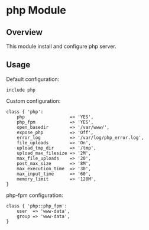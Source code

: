 # php Module

## Overview

This module install and configure php server.

## Usage

Default configuration:

```puppet
include php
```

Custom configuration:

```puppet
class { 'php':
    php                 => 'YES',
    php_fpm             => 'YES',
    open_basedir        => '/var/www/',
    expose_php          => 'Off',
    error_log           => '/var/log/php_error.log',
    file_uploads        => 'On',
    upload_tmp_dir      => '/tmp',
    upload_max_filesize => '2M',
    max_file_uploads    => '20',
    post_max_size       => '8M',
    max_execution_time  => '30',
    max_input_time      => '60',
    memory_limit        => '128M',    
}
```

php-fpm configuration:

```puppet
class { 'php::php_fpm':
    user  => 'www-data',
    group => 'www-data',
}
```
